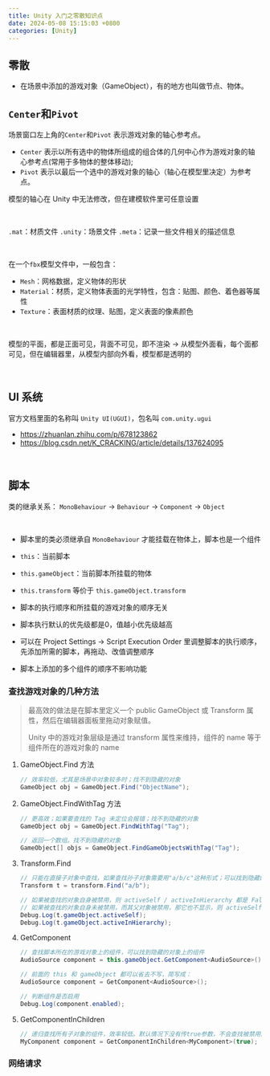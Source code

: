 ```yaml
---
title: Unity 入门之零散知识点
date: 2024-05-08 15:15:03 +0800
categories: [Unity]
---
```


## 零散

* 在场景中添加的游戏对象（GameObject），有的地方也叫做节点、物体。

## `Center`和`Pivot`

场景窗口左上角的`Center`和`Pivot` 表示游戏对象的轴心参考点。
* `Center` 表示以所有选中的物体所组成的组合体的几何中心作为游戏对象的轴心参考点(常用于多物体的整体移动);
* `Pivot` 表示以最后一个选中的游戏对象的轴心（轴心在模型里决定）为参考点。

模型的轴心在 Unity 中无法修改，但在建模软件里可任意设置
  
<br>

`.mat`：材质文件
`.unity`：场景文件
`.meta`：记录一些文件相关的描述信息

<br>

在一个`fbx`模型文件中，一般包含：

* `Mesh`：网格数据，定义物体的形状
* `Material`：材质，定义物体表面的光学特性，包含：贴图、颜色、着色器等属性
* `Texture`：表面材质的纹理、贴图，定义表面的像素颜色

<br>

模型的平面，都是正面可见，背面不可见，即不渲染 -> 从模型外面看，每个面都可见，但在编辑器里，从模型内部向外看，模型都是透明的

<br>

## UI 系统

官方文档里面的名称叫 `Unity UI(UGUI)`，包名叫 `com.unity.ugui`

* https://zhuanlan.zhihu.com/p/678123862
* https://blog.csdn.net/K_CRACKING/article/details/137624095

<br>

## 脚本

类的继承关系：
`MonoBehaviour` -> `Behaviour` -> `Component` -> `Object`

<br>

* 脚本里的类必须继承自 `MonoBehaviour` 才能挂载在物体上，脚本也是一个组件
* `this`：当前脚本
* `this.gameObject`：当前脚本所挂载的物体
* `this.transform` 等价于 `this.gameObject.transform`

* 脚本的执行顺序和所挂载的游戏对象的顺序无关
* 脚本执行默认的优先级都是0，值越小优先级越高
* 可以在 Project Settings -> Script Execution Order 里调整脚本的执行顺序，先添加所需的脚本，再拖动、改值调整顺序
* 脚本上添加的多个组件的顺序不影响功能


### 查找游戏对象的几种方法

> 最高效的做法是在脚本里定义一个 public GameObject 或 Transform 属性，然后在编辑器面板里拖动对象赋值。
> 
> Unity 中的游戏对象层级是通过 transform 属性来维持，组件的 name 等于组件所在的游戏对象的 name

1. GameObject.Find 方法
    ``` c#
    // 效率较低，尤其是场景中对象较多时；找不到隐藏的对象
    GameObject obj = GameObject.Find("ObjectName");
    ```

2. GameObject.FindWithTag 方法
    ``` c#
    // 更高效；如果要查找的 Tag 未定位会报错；找不到隐藏的对象
    GameObject obj = GameObject.FindWithTag("Tag");

    // 返回一个数组。找不到隐藏的对象
    GameObject[] objs = GameObject.FindGameObjectsWithTag("Tag");
    ```

3. Transform.Find
    ``` c#
    // 只能在直接子对象中查找，如果查找孙子对象需要用"a/b/c"这种形式；可以找到隐藏的子对象
    Transform t = transform.Find("a/b");
    
    // 如果被查找的对象自身被禁用，则 activeSelf / activeInHierarchy 都是 False
    // 如果被查找的对象自身未被禁用，而其父对象被禁用，那它也不显示，则 activeSelf 是 True，activeInHierarchy 是 False
    Debug.Log(t.gameObject.activeSelf);
    Debug.Log(t.gameObject.activeInHierarchy);
    ```

4. GetComponent
    ``` c#
    // 查找脚本所在的游戏对象上的组件，可以找到隐藏的对象上的组件
    AudioSource component = this.gameObject.GetComponent<AudioSource>();

    // 前面的 this 和 gameObject 都可以省去不写，简写成：
    AudioSource component = GetComponent<AudioSource>();

    // 判断组件是否启用
    Debug.Log(component.enabled);
   ```

5. GetComponentInChildren
    ``` c#
    // 递归查找所有子对象的组件，效率较低。默认情况下没有传true参数，不会查找被禁用的对象的组件；有传true时会被查找到
    MyComponent component = GetComponentInChildren<MyComponent>(true);
    ```

### 网络请求


